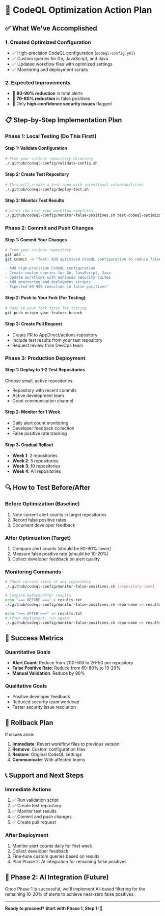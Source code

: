 # 🚀 CodeQL Optimization Action Plan

## ✅ What We've Accomplished

### 1. Created Optimized Configuration
- ✅ High-precision CodeQL configuration (`codeql-config.yml`)
- ✅ Custom queries for Go, JavaScript, and Java
- ✅ Updated workflow files with optimized settings
- ✅ Monitoring and deployment scripts

### 2. Expected Improvements
- 🎯 **80-90% reduction** in total alerts
- 🎯 **70-80% reduction** in false positives
- 🎯 Only **high-confidence security issues** flagged

## 📋 Step-by-Step Implementation Plan

### Phase 1: Local Testing (Do This First!)

#### Step 1: Validate Configuration
```bash
# From your actions repository directory
./.github/codeql-config/validate-config.sh
```

#### Step 2: Create Test Repository
```bash
# This will create a test repo with intentional vulnerabilities
./.github/codeql-config/deploy-test.sh
```

#### Step 3: Monitor Test Results
```bash
# After the test repo workflow completes
./.github/codeql-config/monitor-false-positives.sh test-codeql-optimization
```

### Phase 2: Commit and Push Changes

#### Step 1: Commit Your Changes
```bash
# From your actions repository
git add .
git commit -m "feat: Add optimized CodeQL configuration to reduce false positives

- Add high-precision CodeQL configuration
- Create custom queries for Go, JavaScript, Java
- Update workflows with enhanced security suites
- Add monitoring and deployment scripts
- Expected 80-90% reduction in false positives"
```

#### Step 2: Push to Your Fork (For Testing)
```bash
# Push to your fork first for testing
git push origin your-feature-branch
```

#### Step 3: Create Pull Request
- Create PR to AppDirect/actions repository
- Include test results from your test repository
- Request review from DevOps team

### Phase 3: Production Deployment

#### Step 1: Deploy to 1-2 Test Repositories
Choose small, active repositories:
- Repository with recent commits
- Active development team
- Good communication channel

#### Step 2: Monitor for 1 Week
- Daily alert count monitoring
- Developer feedback collection
- False positive rate tracking

#### Step 3: Gradual Rollout
- **Week 1**: 2 repositories
- **Week 2**: 5 repositories  
- **Week 3**: 10 repositories
- **Week 4**: All repositories

## 🔍 How to Test Before/After

### Before Optimization (Baseline)
1. Note current alert counts in target repositories
2. Record false positive rates
3. Document developer feedback

### After Optimization (Target)
1. Compare alert counts (should be 80-90% lower)
2. Measure false positive rate (should be 10-20%)
3. Collect developer feedback on alert quality

### Monitoring Commands
```bash
# Check current state of any repository
./.github/codeql-config/monitor-false-positives.sh [repository-name]

# Compare before/after results
echo "=== BEFORE ===" > results.txt
./.github/codeql-config/monitor-false-positives.sh repo-name >> results.txt

echo "=== AFTER ===" >> results.txt
# After deployment, run again
./.github/codeql-config/monitor-false-positives.sh repo-name >> results.txt
```

## 🎯 Success Metrics

### Quantitative Goals
- **Alert Count**: Reduce from 200-500 to 20-50 per repository
- **False Positive Rate**: Reduce from 60-80% to 10-20%
- **Manual Validation**: Reduce by 90%

### Qualitative Goals
- Positive developer feedback
- Reduced security team workload
- Faster security issue resolution

## 🚨 Rollback Plan

If issues arise:
1. **Immediate**: Revert workflow files to previous version
2. **Remove**: Custom configuration files
3. **Restore**: Original CodeQL settings
4. **Communicate**: With affected teams

## 📞 Support and Next Steps

### Immediate Actions
1. ✅ Run validation script
2. ✅ Create test repository
3. ✅ Monitor test results
4. ✅ Commit and push changes
5. ✅ Create pull request

### After Deployment
1. Monitor alert counts daily for first week
2. Collect developer feedback
3. Fine-tune custom queries based on results
4. Plan Phase 2: AI integration for remaining false positives

## 🤖 Phase 2: AI Integration (Future)

Once Phase 1 is successful, we'll implement AI-based filtering for the remaining 10-20% of alerts to achieve near-zero false positives.

---

**Ready to proceed? Start with Phase 1, Step 1! 🚀**
